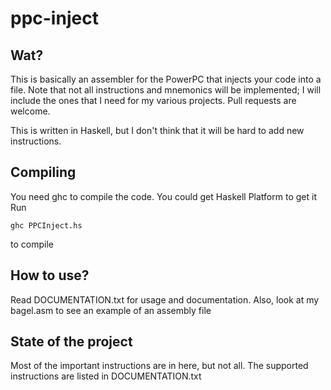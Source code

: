 
# ppc-inject

## Wat?
This is basically an assembler for the PowerPC that injects your code into a file. Note that not all instructions and mnemonics will be implemented; I will include the ones that I need for my various projects. Pull requests are welcome.

This is written in Haskell, but I don't think that it will be hard to add new instructions.

## Compiling

You need ghc to compile the code. You could get Haskell Platform to get it
Run
```
ghc PPCInject.hs
```
to compile

## How to use?
Read DOCUMENTATION.txt for usage and documentation. Also, look at my bagel.asm to see an example of an assembly file

## State of the project
Most of the important instructions are in here, but not all. The supported instructions are listed in DOCUMENTATION.txt

